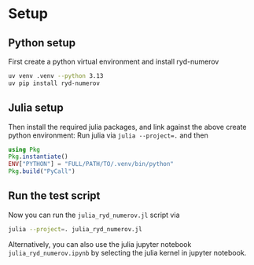 # Setup

## Python setup
First create a python virtual environment and install ryd-numerov
```bash
uv venv .venv --python 3.13
uv pip install ryd-numerov
```

## Julia setup
Then install the required julia packages, and link against the above create python environment:
Run julia via `julia --project=.` and then

```julia
using Pkg
Pkg.instantiate()
ENV["PYTHON"] = "FULL/PATH/TO/.venv/bin/python"
Pkg.build("PyCall")
```

## Run the test script
Now you can run the `julia_ryd_numerov.jl` script via
```bash
julia --project=. julia_ryd_numerov.jl
```

Alternatively, you can also use the julia jupyter notebook `julia_ryd_numerov.ipynb` by selecting the julia kernel in jupyter notebook.
